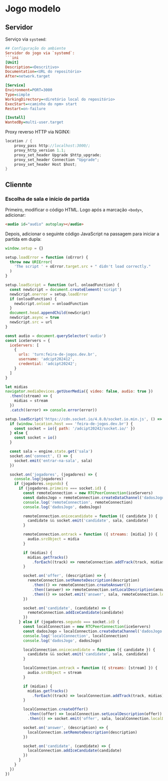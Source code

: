 # Jogo modelo

## Servidor

Serviço via `systemd`:

```ini
## Configuração do ambiente
Servidor do jogo via `systemd`:
```ini
[Unit]
Description=<Descritivo>
Documentation=<URL do repositório>
After=network.target

[Service]
Environment=PORT=3000
Type=simple
WorkingDirectory=<diretório local do repositório>
ExecStart=<caminho do npm> start
Restart=on-failure

[Install]
WantedBy=multi-user.target
```

Proxy reverso HTTP via NGINX:

```c
location / {
	proxy_pass http://localhost:3000/;
	proxy_http_version 1.1;
	proxy_set_header Upgrade $http_upgrade;
	proxy_set_header Connection "Upgrade";
	proxy_set_header Host $host;
}
```

## Cliennte

### Escolha de sala e início de partida

Primeiro, modificar o código HTML. Logo após a marcação `<body>`, adicionar:

```html
<audio id="audio" autoplay></audio>
```

Depois, adicionar o seguinte código JavaScript na passagem para iniciar a partida em dupla:

```js
window.setup = {}

setup.loadError = function (oError) {
  throw new URIError(
    'The script ' + oError.target.src + " didn't load correctly."
  )
}

setup.loadScript = function (url, onloadFunction) {
  const newScript = document.createElement('script')
  newScript.onerror = setup.loadError
  if (onloadFunction) {
    newScript.onload = onloadFunction
  }
  document.head.appendChild(newScript)
  newScript.async = true
  newScript.src = url
}

const audio = document.querySelector('audio')
const iceServers = {
  iceServers: [
    {
      urls: 'turn:feira-de-jogos.dev.br',
      username: 'adcipt202412',
      credential: 'adcipt20242';
    }
  ]
}

let midias
navigator.mediaDevices.getUserMedia({ video: false, audio: true })
  .then((stream) => {
    midias = stream
  })
  .catch((error) => console.error(error))

setup.loadScript('https://cdn.socket.io/4.8.0/socket.io.min.js', () => {
  if (window.location.host === 'feira-de-jogos.dev.br') {
    const socket = io({ path: '/adcipt20242/socket.io/' })
  } else {
    const socket = io()
  }

  const sala = engine.state.get('sala')
  socket.on('connect', () => {
    socket.emit('entrar-na-sala', sala)
  })

  socket.on('jogadores', (jogadores) => {
    console.log(jogadores)
    if (jogadores.segundo) {
      if (jogadores.primeiro === socket.id) {
        const remoteConnection = new RTCPeerConnection(iceServers)
        const dadosJogo = remoteConnection.createDataChannel('dadosJogo', { negotiated: true, id: 0 })
        console.log('remoteConnection', remoteConnection)
        console.log('dadosJogo', dadosJogo)

        remoteConnection.onicecandidate = function ({ candidate }) {
          candidate && socket.emit('candidate', sala, candidate)
        }

        remoteConnection.ontrack = function ({ streams: [midia] }) {
          audio.srcObject = midia
        }

        if (midias) {
          midias.getTracks()
            .forEach((track) => remoteConnection.addTrack(track, midias))
        }

        socket.on('offer', (description) => {
          remoteConnection.setRemoteDescription(description)
            .then(() => remoteConnection.createAnswer())
            .then((answer) => remoteConnection.setLocalDescription(answer))
            .then(() => socket.emit('answer', sala, remoteConnection.localDescription))
        })

        socket.on('candidate', (candidate) => {
          remoteConnection.addIceCandidate(candidate)
        })
      } else if (jogadores.segundo === socket.id) {
        const localConnection = new RTCPeerConnection(iceServers)
        const dadosJogo = localConnection.createDataChannel('dadosJogo', { negotiated: true, id: 0 })
        console.log('localConnection', localConnection)
        console.log('dadosJogo', dadosJogo)

        localConnection.onicecandidate = function ({ candidate }) {
          candidate && socket.emit('candidate', sala, candidate)
        }

        localConnection.ontrack = function ({ streams: [stream] }) {
          audio.srcObject = stream
        }

        if (midias) {
          midias.getTracks()
            .forEach((track) => localConnection.addTrack(track, midias))
        }

        localConnection.createOffer()
          .then((offer) => localConnection.setLocalDescription(offer))
          .then(() => socket.emit('offer', sala, localConnection.localDescription))

        socket.on('answer', (description) => {
          localConnection.setRemoteDescription(description)
        })

        socket.on('candidate', (candidate) => {
          localConnection.addIceCandidate(candidate)
        })
      }
    }
  })
})
```
